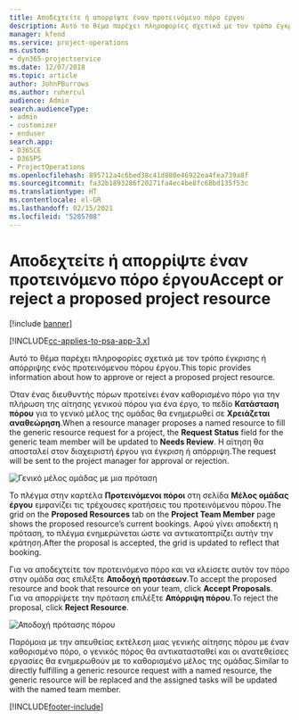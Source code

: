 ```yaml
---
title: Αποδεχτείτε ή απορρίψτε έναν προτεινόμενο πόρο έργου
description: Αυτό το θέμα παρέχει πληροφορίες σχετικά με τον τρόπο έγκρισης ή απόρριψης ενός προτεινόμενου πόρου έργου.
manager: kfend
ms.service: project-operations
ms.custom:
- dyn365-projectservice
ms.date: 12/07/2018
ms.topic: article
author: JohnPBurrows
ms.author: ruhercul
audience: Admin
search.audienceType:
- admin
- customizer
- enduser
search.app:
- D365CE
- D365PS
- ProjectOperations
ms.openlocfilehash: 895712a4c6bed38c41d880e46922ea4fea739a8f
ms.sourcegitcommit: fa32b1893286f20271fa4ec4be8fc68bd135f53c
ms.translationtype: HT
ms.contentlocale: el-GR
ms.lasthandoff: 02/15/2021
ms.locfileid: "5285708"
---
```

# <a name="accept-or-reject-a-proposed-project-resource"></a><span data-ttu-id="3ef57-103">Αποδεχτείτε ή απορρίψτε έναν προτεινόμενο πόρο έργου</span><span class="sxs-lookup"><span data-stu-id="3ef57-103">Accept or reject a proposed project resource</span></span>

[!include [banner](../includes/psa-now-project-operations.md)]

[!INCLUDE[cc-applies-to-psa-app-3.x](../includes/cc-applies-to-psa-app-3x.md)]

<span data-ttu-id="3ef57-104">Αυτό το θέμα παρέχει πληροφορίες σχετικά με τον τρόπο έγκρισης ή απόρριψης ενός προτεινόμενου πόρου έργου.</span><span class="sxs-lookup"><span data-stu-id="3ef57-104">This topic provides information about how to approve or reject a proposed project resource.</span></span>

<span data-ttu-id="3ef57-105">Όταν ένας διευθυντής πόρων προτείνει έναν καθορισμένο πόρο για την πλήρωση της αίτησης γενικού πόρου για ένα έργο, το πεδίο **Κατάσταση πόρου** για το γενικό μέλος της ομάδας θα ενημερωθεί σε **Χρειάζεται αναθεώρηση**.</span><span class="sxs-lookup"><span data-stu-id="3ef57-105">When a resource manager proposes a named resource to fill the generic resource request for a project, the **Request Status** field for the generic team member will be updated to **Needs Review**.</span></span> <span data-ttu-id="3ef57-106">Η αίτηση θα αποσταλεί στον διαχειριστή έργου για έγκριση ή απόρριψη.</span><span class="sxs-lookup"><span data-stu-id="3ef57-106">The request will be sent to the project manager for approval or rejection.</span></span>

![Γενικό μέλος ομάδας με μια πρόταση](media/RM-how-to-19.png)

<span data-ttu-id="3ef57-108">Το πλέγμα στην καρτέλα **Προτεινόμενοι πόροι** στη σελίδα **Μέλος ομάδας έργου** εμφανίζει τις τρέχουσες κρατήσεις του προτεινόμενου πόρου.</span><span class="sxs-lookup"><span data-stu-id="3ef57-108">The grid on the **Proposed Resources** tab on the **Project Team Member** page shows the proposed resource’s current bookings.</span></span> <span data-ttu-id="3ef57-109">Αφού γίνει αποδεκτή η πρόταση, το πλέγμα ενημερώνεται ώστε να αντικατοπτρίζει αυτήν την κράτηση.</span><span class="sxs-lookup"><span data-stu-id="3ef57-109">After the proposal is accepted, the grid is updated to reflect that booking.</span></span> 

<span data-ttu-id="3ef57-110">Για να αποδεχτείτε τον προτεινόμενο πόρο και να κλείσετε αυτόν τον πόρο στην ομάδα σας επιλέξτε **Αποδοχή προτάσεων**.</span><span class="sxs-lookup"><span data-stu-id="3ef57-110">To accept the proposed resource and book that resource on your team, click **Accept Proposals**.</span></span>  
<span data-ttu-id="3ef57-111">Για να απορρίψετε την πρόταση επιλέξτε **Απόρριψη πόρου**.</span><span class="sxs-lookup"><span data-stu-id="3ef57-111">To reject the proposal, click **Reject Resource**.</span></span>

![Αποδοχή πρότασης πόρου](media/RM-how-to-20.png) 

<span data-ttu-id="3ef57-113">Παρόμοια με την απευθείας εκτέλεση μιας γενικής αίτησης πόρου με έναν καθορισμένο πόρο, ο γενικός πόρος θα αντικατασταθεί και οι ανατεθείσες εργασίες θα ενημερωθούν με το καθορισμένο μέλος της ομάδας.</span><span class="sxs-lookup"><span data-stu-id="3ef57-113">Similar to directly fulfilling a generic resource request with a named resource, the generic resource will be replaced and the assigned tasks will be updated with the named team member.</span></span>


[!INCLUDE[footer-include](../includes/footer-banner.md)]